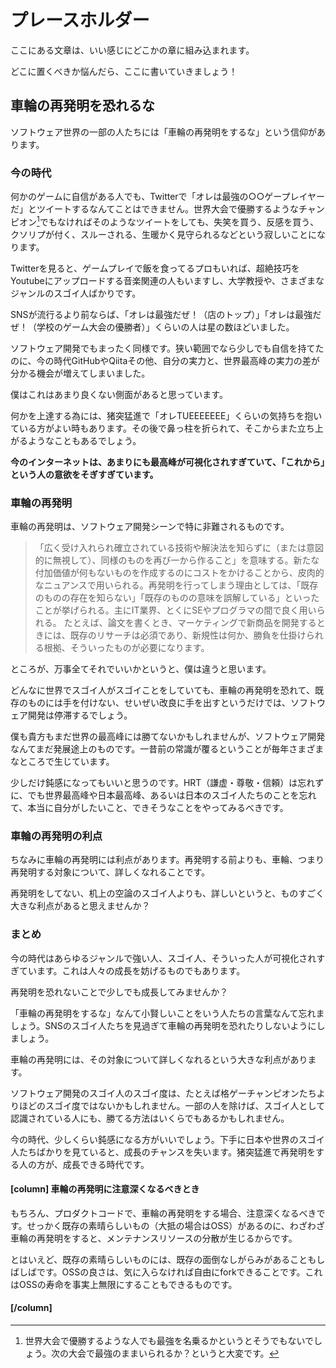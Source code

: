 # プレースホルダー

ここにある文章は、いい感じにどこかの章に組み込まれます。

どこに置くべきか悩んだら、ここに書いていきましょう！

## 車輪の再発明を恐れるな

ソフトウェア世界の一部の人たちには「車輪の再発明をするな」という信仰があります。

### 今の時代

何かのゲームに自信がある人でも、Twitterで「オレは最強の○○ゲープレイヤーだ」とツイートするなんてことはできません。世界大会で優勝するようなチャンピオン[^world-champion]でもなければそのようなツイートをしても、失笑を買う、反感を買う、クソリプが付く、スルーされる、生暖かく見守られるなどという寂しいことになります。

[^world-champion]: 世界大会で優勝するような人でも最強を名乗るかというとそうでもないでしょう。次の大会で最強のままいられるか？というと大変です。

Twitterを見ると、ゲームプレイで飯を食ってるプロもいれば、超絶技巧をYoutubeにアップロードする音楽関連の人もいますし、大学教授や、さまざまなジャンルのスゴイ人ばかりです。

SNSが流行るより前ならば、「オレは最強だぜ！（店のトップ）」「オレは最強だぜ！（学校のゲーム大会の優勝者）」くらいの人は星の数ほどいました。

ソフトウェア開発でもまったく同様です。狭い範囲でなら少しでも自信を持てたのに、今の時代GitHubやQiitaその他、自分の実力と、世界最高峰の実力の差が分かる機会が増えてしまいました。

僕はこれはあまり良くない側面があると思っています。

何かを上達する為には、猪突猛進で「オレTUEEEEEEE」くらいの気持ちを抱いている方がよい時もあります。その後で鼻っ柱を折られて、そこからまた立ち上がるようなこともあるでしょう。

**今のインターネットは、あまりにも最高峰が可視化されすぎていて、「これから」という人の意欲をそぎすぎています。**

### 車輪の再発明

車輪の再発明は、ソフトウェア開発シーンで特に非難されるものです。

> 「広く受け入れられ確立されている技術や解決法を知らずに（または意図的に無視して）、同様のものを再び一から作ること」を意味する。新たな付加価値が何もないものを作成するのにコストをかけることから、皮肉的なニュアンスで用いられる。再発明を行ってしまう理由としては、「既存のものの存在を知らない」「既存のものの意味を誤解している」といったことが挙げられる。主にIT業界、とくにSEやプログラマの間で良く用いられる。
> たとえば、論文を書くとき、マーケティングで新商品を開発するときには、既存のリサーチは必須であり、新規性は何か、勝負を仕掛けられる根拠、そういったものが必要になります。

ところが、万事全てそれでいいかというと、僕は違うと思います。

どんなに世界でスゴイ人がスゴイことをしていても、車輪の再発明を恐れて、既存のものには手を付けない、せいぜい改良に手を出すというだけでは、ソフトウェア開発は停滞するでしょう。

僕も貴方もまだ世界の最高峰には勝てないかもしれませんが、ソフトウェア開発なんてまだ発展途上のものです。一昔前の常識が覆るということが毎年さまざまなところで生じています。

少しだけ鈍感になってもいいと思うのです。HRT（謙虚・尊敬・信頼）は忘れずに、でも世界最高峰や日本最高峰、あるいは日本のスゴイ人たちのことを忘れて、本当に自分がしたいこと、できそうなことをやってみるべきです。

### 車輪の再発明の利点

ちなみに車輪の再発明には利点があります。再発明する前よりも、車輪、つまり再発明する対象について、詳しくなれることです。

再発明をしてない、机上の空論のスゴイ人よりも、詳しいというと、ものすごく大きな利点があると思えませんか？

### まとめ

今の時代はあらゆるジャンルで強い人、スゴイ人、そういった人が可視化されすぎています。これは人々の成長を妨げるものでもあります。

再発明を恐れないことで少しでも成長してみませんか？

「車輪の再発明をするな」なんて小賢しいことをいう人たちの言葉なんて忘れましょう。SNSのスゴイ人たちを見過ぎて車輪の再発明を恐れたりしないようにしましょう。

車輪の再発明には、その対象について詳しくなれるという大きな利点があります。

ソフトウェア開発のスゴイ人のスゴイ度は、たとえば格ゲーチャンピオンたちよりほどのスゴイ度ではないかもしれません。一部の人を除けば、スゴイ人として認識されている人にも、勝てる方法はいくらでもあるかもしれません。

今の時代、少しくらい鈍感になる方がいいでしょう。下手に日本や世界のスゴイ人たちばかりを見ていると、成長のチャンスを失います。猪突猛進で再発明をする人の方が、成長できる時代です。

#### [column] 車輪の再発明に注意深くなるべきとき

もちろん、プロダクトコードで、車輪の再発明をする場合、注意深くなるべきです。せっかく既存の素晴らしいもの（大抵の場合はOSS）があるのに、わざわざ車輪の再発明をすると、メンテナンスリソースの分散が生じるからです。

とはいえど、既存の素晴らしいものには、既存の面倒なしがらみがあることもしばしばです。OSSの良さは、気に入らなければ自由にforkできることです。これはOSSの寿命を事実上無限にすることもできるものです。

#### [/column]

